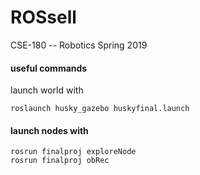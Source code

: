 # ROSsell
CSE-180 -- Robotics Spring 2019

#### useful commands 

launch world with 

```
roslaunch husky_gazebo huskyfinal.launch
```

#### launch nodes with

```
rosrun finalproj exploreNode
rosrun finalproj obRec
```
